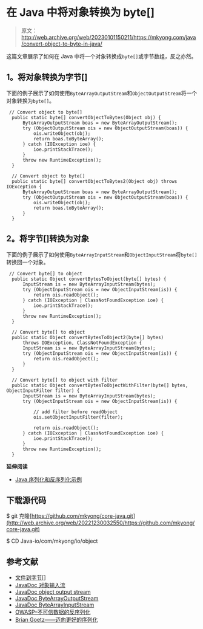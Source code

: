 # 在 Java 中将对象转换为 byte[]

> 原文：<http://web.archive.org/web/20230101150211/https://mkyong.com/java/convert-object-to-byte-in-java/>

这篇文章展示了如何在 Java 中将一个对象转换成`byte[]`或字节数组，反之亦然。

## 1。将对象转换为字节[]

下面的例子展示了如何使用`ByteArrayOutputStream`和`ObjectOutputStream`将一个对象转换为`byte[]`。

```
 // Convert object to byte[]
  public static byte[] convertObjectToBytes(Object obj) {
      ByteArrayOutputStream boas = new ByteArrayOutputStream();
      try (ObjectOutputStream ois = new ObjectOutputStream(boas)) {
          ois.writeObject(obj);
          return boas.toByteArray();
      } catch (IOException ioe) {
          ioe.printStackTrace();
      }
      throw new RuntimeException();
  }

  // Convert object to byte[]
  public static byte[] convertObjectToBytes2(Object obj) throws IOException {
      ByteArrayOutputStream boas = new ByteArrayOutputStream();
      try (ObjectOutputStream ois = new ObjectOutputStream(boas)) {
          ois.writeObject(obj);
          return boas.toByteArray();
      }
  } 
```

## 2。将字节[]转换为对象

下面的例子展示了如何使用`ByteArrayInputStream`和`ObjectInputStream`将`byte[]`转换回一个对象。

```
 // Convert byte[] to object
  public static Object convertBytesToObject(byte[] bytes) {
      InputStream is = new ByteArrayInputStream(bytes);
      try (ObjectInputStream ois = new ObjectInputStream(is)) {
          return ois.readObject();
      } catch (IOException | ClassNotFoundException ioe) {
          ioe.printStackTrace();
      }
      throw new RuntimeException();
  }

  // Convert byte[] to object
  public static Object convertBytesToObject2(byte[] bytes)
      throws IOException, ClassNotFoundException {
      InputStream is = new ByteArrayInputStream(bytes);
      try (ObjectInputStream ois = new ObjectInputStream(is)) {
          return ois.readObject();
      }
  }

  // Convert byte[] to object with filter
  public static Object convertBytesToObjectWithFilter(byte[] bytes, ObjectInputFilter filter) {
      InputStream is = new ByteArrayInputStream(bytes);
      try (ObjectInputStream ois = new ObjectInputStream(is)) {

          // add filter before readObject
          ois.setObjectInputFilter(filter);

          return ois.readObject();
      } catch (IOException | ClassNotFoundException ioe) {
          ioe.printStackTrace();
      }
      throw new RuntimeException();
  } 
```

**延伸阅读**

*   [Java 序列化和反序列化示例](http://web.archive.org/web/20221230032550/https://mkyong.com/java/java-serialization-examples/)

## 下载源代码

$ git 克隆[https://github.com/mkyong/core-java.git](http://web.archive.org/web/20221230032550/https://github.com/mkyong/core-java.git)

$ CD Java-io/com/mkyong/io/object

## 参考文献

*   [文件到字节[]](http://web.archive.org/web/20221230032550/https://mkyong.com/java/how-to-convert-file-into-an-array-of-bytes/)
*   [JavaDoc 对象输入流](http://web.archive.org/web/20221230032550/https://docs.oracle.com/en/java/javase/17/docs/api/java.base/java/io/ObjectInputStream.html)
*   [JavaDoc object output stream](http://web.archive.org/web/20221230032550/https://docs.oracle.com/en/java/javase/17/docs/api/java.base/java/io/ObjectOutputStream.html)
*   [JavaDoc ByteArrayOutputStream](http://web.archive.org/web/20221230032550/https://docs.oracle.com/en/java/javase/17/docs/api/java.base/java/io/ByteArrayOutputStream.html)
*   [JavaDoc ByteArrayInputStream](http://web.archive.org/web/20221230032550/https://docs.oracle.com/en/java/javase/17/docs/api/java.base/java/io/ByteArrayInputStream.html)
*   [OWASP–不可信数据的反序列化](http://web.archive.org/web/20221230032550/https://owasp.org/www-community/vulnerabilities/Deserialization_of_untrusted_data)
*   [Brian Goetz——迈向更好的序列化](http://web.archive.org/web/20221230032550/https://cr.openjdk.java.net/~briangoetz/amber/serialization.html)

<input type="hidden" id="mkyong-current-postId" value="17028">